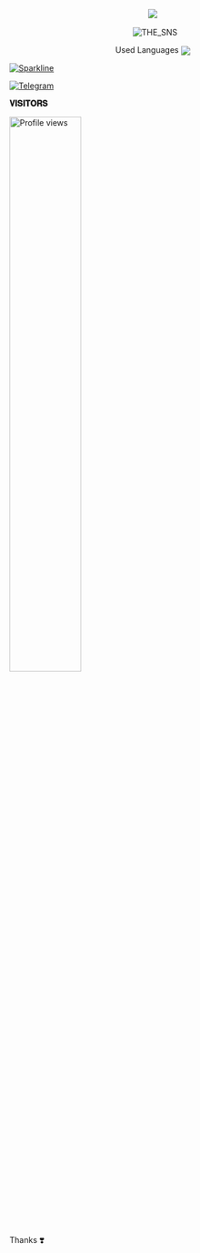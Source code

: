 <p align="center">
<img src="https://github-stats-alpha.vercel.app/api/?username=senapatisachi111&cc=000&tc=00ff00&ic=fff000&bc=fff" align="center">
</p>

<p align="center">&nbsp;
  <img align="center" src="https://github-readme-stats.vercel.app/api?username=senapatisachi111&&show_icons=true&theme=midnight-purple" alt="THE_SNS"/></p>        
 
<p align="center">
Used Languages 
<img src="https://github-readme-stats.vercel.app/api/top-langs/?username=senapatisachi111&layout=compact&theme=tokyonight" align="center">


[![Sparkline](https://stars.medv.io/EvamariaTG/EvaMaria.svg)](https://stars.medv.io/EvamariaTG/EvaMaria)

<a href="https://t.me/SNSxTG"><img title="Telegram" src="https://img.shields.io/static/v1?label=THE_SNS&message=TG&color=blue-green"></a>

<b>𝐕𝐈𝐒𝐈𝐓𝐎𝐑𝐒</b>

<img width="50%" src="https://gpvc.arturio.dev/senapatisachi111" alt="Profile views" />


Thanks ❣️
